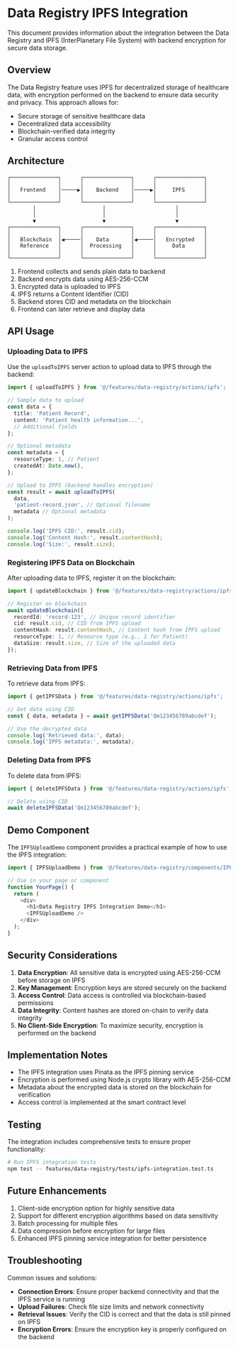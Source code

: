 # Data Registry IPFS Integration

This document provides information about the integration between the Data Registry and IPFS (InterPlanetary File System) with backend encryption for secure data storage.

## Overview

The Data Registry feature uses IPFS for decentralized storage of healthcare data, with encryption performed on the backend to ensure data security and privacy. This approach allows for:

- Secure storage of sensitive healthcare data
- Decentralized data accessibility
- Blockchain-verified data integrity
- Granular access control

## Architecture

```
┌───────────────┐      ┌───────────────┐      ┌───────────────┐
│               │      │               │      │               │
│   Frontend    │─────▶│    Backend    │─────▶│     IPFS      │
│               │      │               │      │               │
└───────────────┘      └───────────────┘      └───────────────┘
        │                     │                      │
        │                     │                      │
        ▼                     ▼                      ▼
┌───────────────┐      ┌───────────────┐      ┌───────────────┐
│               │      │               │      │               │
│   Blockchain  │◀─────│    Data       │◀─────│   Encrypted   │
│   Reference   │      │  Processing   │      │     Data      │
│               │      │               │      │               │
└───────────────┘      └───────────────┘      └───────────────┘
```

1. Frontend collects and sends plain data to backend
2. Backend encrypts data using AES-256-CCM
3. Encrypted data is uploaded to IPFS
4. IPFS returns a Content Identifier (CID)
5. Backend stores CID and metadata on the blockchain
6. Frontend can later retrieve and display data

## API Usage

### Uploading Data to IPFS

Use the `uploadToIPFS` server action to upload data to IPFS through the backend:

```typescript
import { uploadToIPFS } from '@/features/data-registry/actions/ipfs';

// Sample data to upload
const data = {
  title: 'Patient Record',
  content: 'Patient health information...',
  // Additional fields
};

// Optional metadata
const metadata = {
  resourceType: 1, // Patient
  createdAt: Date.now(),
};

// Upload to IPFS (backend handles encryption)
const result = await uploadToIPFS(
  data,
  'patient-record.json', // Optional filename
  metadata // Optional metadata
);

console.log('IPFS CID:', result.cid);
console.log('Content Hash:', result.contentHash);
console.log('Size:', result.size);
```

### Registering IPFS Data on Blockchain

After uploading data to IPFS, register it on the blockchain:

```typescript
import { updateBlockchain } from '@/features/data-registry/actions/ipfs';

// Register on blockchain
await updateBlockchain({
  recordId: 'record-123', // Unique record identifier
  cid: result.cid, // CID from IPFS upload
  contentHash: result.contentHash, // Content hash from IPFS upload
  resourceType: 1, // Resource type (e.g., 1 for Patient)
  dataSize: result.size, // Size of the uploaded data
});
```

### Retrieving Data from IPFS

To retrieve data from IPFS:

```typescript
import { getIPFSData } from '@/features/data-registry/actions/ipfs';

// Get data using CID
const { data, metadata } = await getIPFSData('Qm123456789abcdef');

// Use the decrypted data
console.log('Retrieved data:', data);
console.log('IPFS metadata:', metadata);
```

### Deleting Data from IPFS

To delete data from IPFS:

```typescript
import { deleteIPFSData } from '@/features/data-registry/actions/ipfs';

// Delete using CID
await deleteIPFSData('Qm123456789abcdef');
```

## Demo Component

The `IPFSUploadDemo` component provides a practical example of how to use the IPFS integration:

```typescript
import { IPFSUploadDemo } from '@/features/data-registry/components/IPFSUploadDemo';

// Use in your page or component
function YourPage() {
  return (
    <div>
      <h1>Data Registry IPFS Integration Demo</h1>
      <IPFSUploadDemo />
    </div>
  );
}
```

## Security Considerations

1. **Data Encryption**: All sensitive data is encrypted using AES-256-CCM before storage on IPFS
2. **Key Management**: Encryption keys are stored securely on the backend
3. **Access Control**: Data access is controlled via blockchain-based permissions
4. **Data Integrity**: Content hashes are stored on-chain to verify data integrity
5. **No Client-Side Encryption**: To maximize security, encryption is performed on the backend

## Implementation Notes

- The IPFS integration uses Pinata as the IPFS pinning service
- Encryption is performed using Node.js crypto library with AES-256-CCM
- Metadata about the encrypted data is stored on the blockchain for verification
- Access control is implemented at the smart contract level

## Testing

The integration includes comprehensive tests to ensure proper functionality:

```bash
# Run IPFS integration tests
npm test -- features/data-registry/tests/ipfs-integration.test.ts
```

## Future Enhancements

1. Client-side encryption option for highly sensitive data
2. Support for different encryption algorithms based on data sensitivity
3. Batch processing for multiple files
4. Data compression before encryption for large files
5. Enhanced IPFS pinning service integration for better persistence

## Troubleshooting

Common issues and solutions:

- **Connection Errors**: Ensure proper backend connectivity and that the IPFS service is running
- **Upload Failures**: Check file size limits and network connectivity
- **Retrieval Issues**: Verify the CID is correct and that the data is still pinned on IPFS
- **Encryption Errors**: Ensure the encryption key is properly configured on the backend
